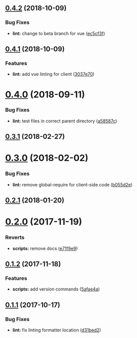 <a name="0.4.2"></a>
## [0.4.2](https://github.com/Beg-in/project/compare/0.4.1...0.4.2) (2018-10-09)


### Bug Fixes

* **lint:** change to beta branch for vue ([ec5cf3f](https://github.com/Beg-in/project/commit/ec5cf3f))



<a name="0.4.1"></a>
## [0.4.1](https://github.com/Beg-in/project/compare/0.4.0...0.4.1) (2018-10-09)


### Features

* **lint:** add vue linting for client ([3037e70](https://github.com/Beg-in/project/commit/3037e70))



<a name="0.4.0"></a>
# [0.4.0](https://github.com/Beg-in/project/compare/0.3.1...0.4.0) (2018-09-11)


### Bug Fixes

* **lint:** test files in correct parent directory ([a58587c](https://github.com/Beg-in/project/commit/a58587c))



<a name="0.3.1"></a>
## [0.3.1](https://github.com/Beg-in/project/compare/0.3.0...0.3.1) (2018-02-27)



<a name="0.3.0"></a>
# [0.3.0](https://github.com/Beg-in/project/compare/0.2.1...0.3.0) (2018-02-02)


### Bug Fixes

* **lint:** remove global-require for client-side code ([b055d2e](https://github.com/Beg-in/project/commit/b055d2e))



<a name="0.2.1"></a>
## [0.2.1](https://github.com/Beg-in/project/compare/0.2.0...0.2.1) (2018-01-20)



<a name="0.2.0"></a>
# [0.2.0](https://github.com/Beg-in/project/compare/0.1.2...0.2.0) (2017-11-19)


### Reverts

* **scripts:** remove docs ([e71f9e9](https://github.com/Beg-in/project/commit/e71f9e9))



<a name="0.1.2"></a>
## [0.1.2](https://github.com/Beg-in/project/compare/0.1.1...0.1.2) (2017-11-18)


### Features

* **scripts:** add version commands ([5afae4a](https://github.com/Beg-in/project/commit/5afae4a))



<a name="0.1.1"></a>
## [0.1.1](https://github.com/Beg-in/project/compare/d31bed2...0.1.1) (2017-10-17)


### Bug Fixes

* **lint:** fix linting formatter location ([d31bed2](https://github.com/Beg-in/project/commit/d31bed2))



